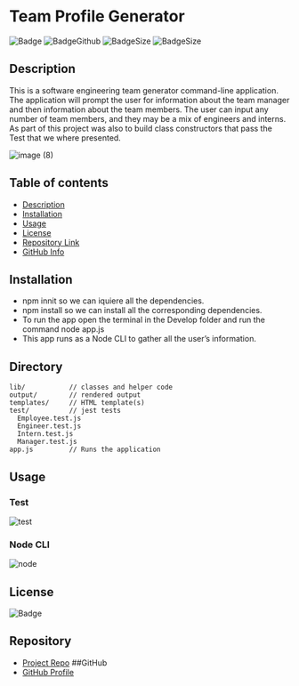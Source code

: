 
# **Team Profile Generator**
![Badge](https://img.shields.io/github/license/asostoa/Team-Generator)
![BadgeGithub](https://img.shields.io/github/followers/asostoa?style=social)
![BadgeSize](https://img.shields.io/github/repo-size/asostoa/Team-Generator)
![BadgeSize](https://img.shields.io/github/v/release/asostoa/Team-Generator)
## Description 
This is a software engineering team generator command-line application. 
The application will prompt the user for information about the team manager and then information about the team members. The user can input any number of team members, and they may be a mix of engineers and interns. As part of this project was also to build class constructors that pass the Test that we where presented.

![image (8)](https://user-images.githubusercontent.com/65316520/92629056-bba18980-f29b-11ea-9485-a249355788be.png)

## Table of contents
- [Description](#Description)
- [Installation](#Installation)
- [Usage](#Usage)
- [License](#License)
- [Repository Link](#Repository)
- [GitHub Info](#GitHub) 
## Installation
- npm innit so we can iquiere all the dependencies.
- npm install so we can install all the corresponding dependencies.
- To run the app open the terminal in the Develop folder and run the command node app.js
- This app runs as a Node CLI to gather all the user’s information.
## Directory
```
lib/           // classes and helper code
output/        // rendered output
templates/     // HTML template(s)
test/          // jest tests
  Employee.test.js
  Engineer.test.js
  Intern.test.js
  Manager.test.js
app.js         // Runs the application

```
## Usage
### Test
![test](https://user-images.githubusercontent.com/65316520/92616260-02878300-f28c-11ea-897c-e582b70c491e.gif)
### Node CLI
![node](https://user-images.githubusercontent.com/65316520/92616389-28ad2300-f28c-11ea-90e3-88a03cfca404.gif)
## License
![Badge](https://img.shields.io/github/license/asostoa/Team-Generator)
## Repository
- [Project Repo](https://asostoa.github.io/Team-Generator/.)
##GitHub 
- [GitHub Profile](https://github.com/Asostoa)
